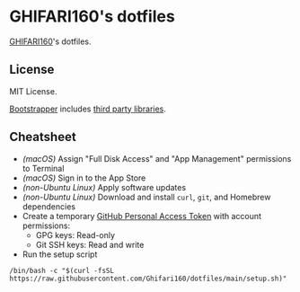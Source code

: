 # GHIFARI160's dotfiles

[GHIFARI160](https://github.com/ghifari160)'s dotfiles.

## License

MIT License.

[Bootstrapper](../bootstrapper) includes [third party libraries](../bootstrapper/THIRDPARTY).

## Cheatsheet

- _(macOS)_ Assign "Full Disk Access" and "App Management" permissions to Terminal
- _(macOS)_ Sign in to the App Store
- _(non-Ubuntu Linux)_ Apply software updates
- _(non-Ubuntu Linux)_ Download and install `curl`, `git`, and Homebrew dependencies
- Create a temporary
  [GitHub Personal Access Token](https://github.com/settings/personal-access-tokens/new) with
  account permissions:
  - GPG keys: Read-only
  - Git SSH keys: Read and write
- Run the setup script

``` shell
/bin/bash -c "$(curl -fsSL https://raw.githubusercontent.com/Ghifari160/dotfiles/main/setup.sh)"
```
